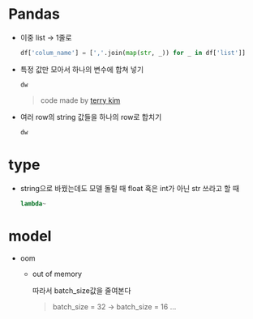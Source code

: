 



# Pandas

* 이중 list -> 1줄로

  ```python
  df['colum_name'] = [','.join(map(str, _)) for _ in df['list']]
  ```

* 특정 값만 모아서 하나의 변수에 합쳐 넣기

  ```python
  dw
  ```

  > code made by [terry kim](url)

* 여러 row의 string 값들을 하나의 row로 합치기

  ```python
  dw
  ```







# type

* string으로 바꿨는데도 모델 돌릴 때 float 혹은 int가 아닌 str 쓰라고 할 때

  ```python
  lambda~
  ```

  





# model

* oom

  * out of memory

    따라서 batch_size값을 줄여본다

    > batch_size = 32 -> batch_size = 16 ...



